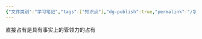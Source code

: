 ```yaml
---
{"文件类别":"学习笔记","tags":["知识点"],"dg-publish":true,"permalink":"/学习笔记studyup/知识点cheese/直接占有/","dgPassFrontmatter":true,"created":"2024-10-18T09:10:53.018+08:00","updated":"2024-10-18T09:11:04.851+08:00"}
---
```


直接占有是具有事实上的管领力的占有